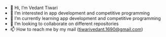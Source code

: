 - 👋 Hi, I’m Vedant Tiwari
- 👀 I’m interested in app development and competitive programming
- 🌱 I’m currently learning app development and competitive programming
- 💞️ I’m looking to collaborate on different repositories
- 📫 How to reach me by my mail (tiwarivedant.1690@gmail.com)

<!---
DaRkSoUl1690/DaRkSoUl1690 is a ✨ special ✨ repository because its `README.md` (this file) appears on your GitHub profile.
You can click the Preview link to take a look at your changes.
--->
